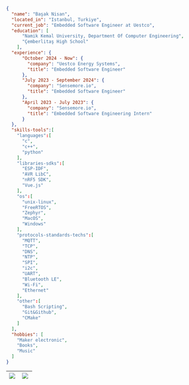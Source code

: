 ```json
{
  "name": "Başak Nisan",
  "located_in": "Istanbul, Turkiye",
  "current_job": "Embedded Software Engineer at Uestco",
  "education": [
      "Namik Kemal University, Department Of Computer Engineering",
      "Çemberlitaş High School"
    ],
  "experience": {
      "October 2024 - Now": {
        "company": "Uestco Energy Systems",
        "title": "Embedded Software Engineer"
      },
      "July 2023 - September 2024": {
        "company": "Sensemore.io",
        "title": "Embedded Software Engineer"
      },
      "April 2023 - July 2023": {
        "company": "Sensemore.io",
        "title": "Embedded Software Engineering Intern"
      }
  },
  "skills-tools":[
    "languages":[
      "c",
      "c++",
      "python"
    ],
    "libraries-sdks":[
      "ESP-IDF",
      "AVR LibC",
      "nRF5 SDK",
      "Vue.js"
    ],
    "os":[
      "unix-linux",
      "FreeRTOS",
      "Zephyr",
      "MacOS",
      "Windows"
    ],
    "protocols-standards-techs":[
      "MQTT",
      "TCP",
      "DNS",
      "NTP",
      "SPI",
      "i2c",
      "UART",
      "Bluetooth LE",
      "Wi-Fi",
      "Ethernet"
    ],
    "other":[
      "Bash Scripting",
      "Git&Github",
      "CMake"
    ]
  ],
  "hobbies": [
    "Maker electronic",
    "Books",
    "Music"
  ]
}
```

| <img align="left" src="https://github-readme-stats.vercel.app/api?username=Mona-Roza&count_private=true&show_icons=true&hide=contribs,prs" /> | <img align="left" src="https://github-readme-stats.vercel.app/api/top-langs/?username=Mona-Roza&layout=compact" /> |
|---|---|
